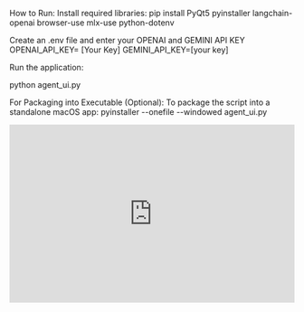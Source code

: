 How to Run:
Install required libraries:
pip install PyQt5 pyinstaller langchain-openai browser-use mlx-use python-dotenv

Create an .env file and enter your OPENAI and GEMINI API KEY 
OPENAI_API_KEY= [Your Key]
GEMINI_API_KEY=[your key]


Run the application:

python agent_ui.py


For Packaging into Executable (Optional): To package the script into a standalone macOS app:
pyinstaller --onefile --windowed agent_ui.py

<div style="position: relative; padding-bottom: 62.5%; height: 0;"><iframe src="https://www.loom.com/embed/9fe8c4740ef74b45a6e4e5eeb8338b68?sid=e18c4512-164b-4c39-8529-67501bb90eb5" frameborder="0" webkitallowfullscreen mozallowfullscreen allowfullscreen style="position: absolute; top: 0; left: 0; width: 100%; height: 100%;"></iframe></div>

